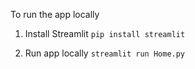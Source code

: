 To run the app locally

1. Install Streamlit
	`pip install streamlit`

2. Run app locally
	`streamlit run Home.py`
